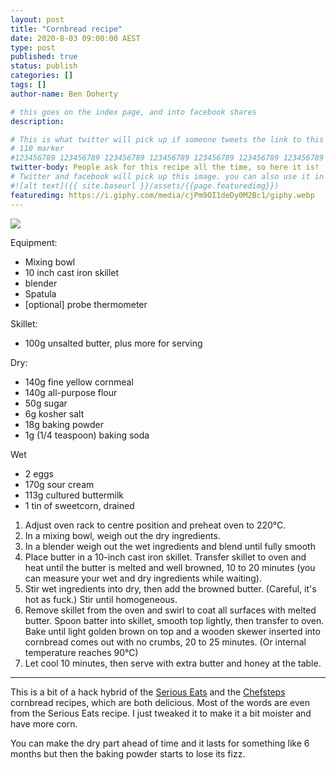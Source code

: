 ```yaml
---
layout: post
title: "Cornbread recipe"
date: 2020-8-03 09:00:00 AEST
type: post
published: true
status: publish
categories: []
tags: []
author-name: Ben Doherty

# this goes on the index page, and into facebook shares
description:

# This is what twitter will pick up if someone tweets the link to this page
# 110 marker
#123456789 123456789 123456789 123456789 123456789 123456789 123456789 123456789 123456789 123456789 123456789 123456789
twitter-body: People ask for this recipe all the time, so here it is!
# Twitter and facebook will pick up this image. you can also use it in a post with: -
#![alt text]({{ site.baseurl }}/assets/{{page.featuredimg}})
featuredimg: https://i.giphy.com/media/cjPm9OI1deDy0M2Bc1/giphy.webp
---
```


![](https://i.giphy.com/media/cjPm9OI1deDy0M2Bc1/giphy.webp)

Equipment:

-   Mixing bowl
-   10 inch cast iron skillet
-   blender
-   Spatula
-   [optional] probe thermometer

Skillet:

-   100g unsalted butter, plus more for serving

Dry:

-   140g fine yellow cornmeal
-   140g all-purpose flour
-   50g sugar
-   6g kosher salt
-   18g baking powder
-   1g (1/4 teaspoon) baking soda

Wet

-   2 eggs
-   170g sour cream
-   113g cultured buttermilk
-   1 tin of sweetcorn, drained

1. Adjust oven rack to centre position and preheat oven to 220°C.
1. In a mixing bowl, weigh out the dry ingredients.
1. In a blender weigh out the wet ingredients and blend until fully smooth
1. Place butter in a 10-inch cast iron skillet. Transfer skillet to oven and heat until the butter is melted and well browned, 10 to 20 minutes (you can measure your wet and dry ingredients while waiting).
1. Stir wet ingredients into dry, then add the browned butter. (Careful, it's hot as fuck.) Stir until homogeneous.
1. Remove skillet from the oven and swirl to coat all surfaces with melted butter. Spoon batter into skillet, smooth top lightly, then transfer to oven. Bake until light golden brown on top and a wooden skewer inserted into cornbread comes out with no crumbs, 20 to 25 minutes. (Or internal temperature reaches 90°C)
1. Let cool 10 minutes, then serve with extra butter and honey at the table.

---

This is a bit of a hack hybrid of the [Serious Eats]() and the [Chefsteps]() cornbread recipes, which are both delicious. Most of the words are even from the Serious Eats recipe. I just tweaked it to make it a bit moister and have more corn.

You can make the dry part ahead of time and it lasts for something like 6 months but then the baking powder starts to lose its fizz.
